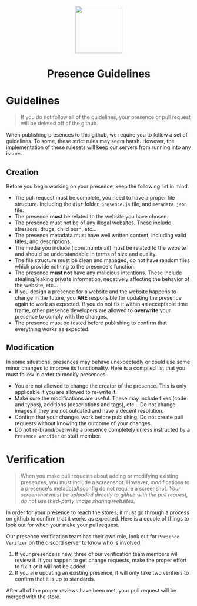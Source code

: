 <div align="center">
    <img src="https://avatars3.githubusercontent.com/u/46326568?s=400&amp;u=15e4a4988014780288d30ffb969fd1569fec23e6&amp;v=4" width="128px" style="max-width:100%;">
    <h1>Presence Guidelines</h1>
</div>

# Guidelines
> If you do not follow all of the guidelines, your presence or pull request will be deleted off of the github.

When publishing presences to this github, we require you to follow a set of guidelines.
To some, these strict rules may seem harsh. However, the implementation of these rulesets will keep our servers from running into any issues.

## Creation

Before you begin working on your presence, keep the following list in mind.
- The pull request must be complete, you need to have a proper file structure. Including the `dist` folder, `presence.js` file, and `metadata.json` file.
- The presence **must** be related to the website you have chosen.
- The presence must not be of any illegal websites. These include stressors, drugs, child porn, etc...
- The presence metadata must have well written content, including valid titles, and descriptions.
- The media you include (icon/thumbnail) must be related to the website and should be understandable in terms of size and quality.
- The file structure must be clean and managed, do not have random files which provide nothing to the presence's function.
- The presence **must not** have any malicious intentions. These include stealing/leaking private information, negatively affecting the behavior of the website, etc...
- If you design a presence for a website and the website happens to change in the future, you **ARE** responsible for updating the presence again to work as expected. If you do not fix it within an acceptable time frame, other presence developers are allowed to **overwrite** your presence to comply with the changes.
- The presence must be tested before publishing to confirm that everything works as expected.

## Modification

In some situations, presences may behave unexpectedly or could use some minor changes to improve its functionality. Here is a compiled list that you must follow in order to modify presences.
- You are not allowed to change the creator of the presence. This is only applicable if you are allowed to re-write it.
- Make sure the modifications are useful. These may include fixes (code and typos),  additions (descriptions and tags), etc... Do not change images if they are not outdated and have a decent resolution.
- Confirm that your changes work before publishing. Do not create pull requests without knowing the outcome of your changes.
- Do not re-brand/overwrite a presence completely unless instructed by a `Presence Verifier` or staff member. 

# Verification
> When you make pull requests about adding or modifying existing presences, you must include a screenshot. However, modifications to a presence's metadata/tsconfig do not require a screenshot. *Your screenshot must be uploaded directly to github with the pull request, do not use third-party image sharing websites.*

In order for your presence to reach the stores, it must go through a process on github to confirm that it works as expected. Here is a couple of things to look out for when your make your pull request.

Our presence verification team has their own role, look out for `Presence Verifier` on the discord server to know who is involved.

1. If your presence is new, three of our verification team members will review it. If you happen to get change requests, make the proper effort to fix it or it will not be added.
2. If you are updating an existing presence, it will only take two verifiers to confirm that it is up to standards.


After all of the proper reviews have been met, your pull request will be merged with the store.
